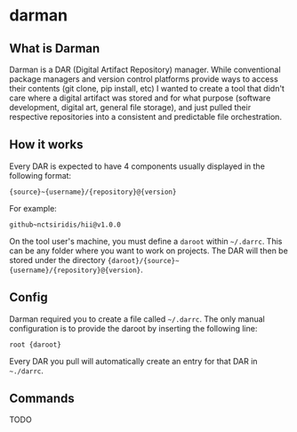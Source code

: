 # darman

## What is Darman
Darman is a DAR (Digital Artifact Repository) manager. While conventional package managers and version control platforms provide ways to access their contents (git clone, pip install, etc) I wanted to create a tool that didn't care where a digital artifact was stored and for what purpose (software development, digital art, general file storage), and just pulled their respective repositories into a consistent and predictable file orchestration.

## How it works
Every DAR is expected to have 4 components usually displayed in the following format:

`{source}~{username}/{repository}@{version}`

For example:

`github~nctsiridis/hii@v1.0.0`

On the tool user's machine, you must define a `daroot` within `~/.darrc`. This can be any folder where you want to work on projects. The DAR will then be stored under the directory `{daroot}/{source}~{username}/{repository}@{version}`.

## Config
Darman required you to create a file called `~/.darrc`. The only manual configuration is to provide the daroot by inserting the following line:

`root {daroot}`

Every DAR you pull will automatically create an entry for that DAR in `~./darrc`.

## Commands
TODO
